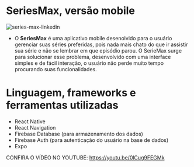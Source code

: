 # SeriesMax, versão mobile


![series-max-linkedin](https://user-images.githubusercontent.com/59968647/77856969-3173d600-71d1-11ea-9af3-f03aa8a611c8.jpeg)



- O **SeriesMax** é uma aplicativo mobile desenolvido para o usuário gerenciar suas séries preferidas, pois nada mais chato do que ir assistir sua série e não se lembrar em que episódio parou. O SerieMax surge para solucionar esse problema, desenvolvido com uma interface simples e de fácil interação, o usuário não perde muito tempo procurando suas funcionalidades.

# Linguagem, frameworks e ferramentas utilizadas

- React Native
- React Navigation
- Firebase Database (para armazenamento dos dados)
- Firebase Auth (para autenticação do usuário na base de dados)
- Expo

CONFIRA O VÍDEO NO YOUTUBE: https://youtu.be/0lCug9FEGMk

